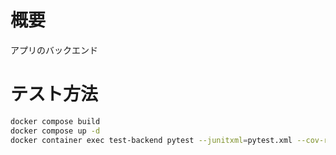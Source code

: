 # 概要
アプリのバックエンド

# テスト方法
```bash
docker compose build 
docker compose up -d
docker container exec test-backend pytest --junitxml=pytest.xml --cov-report=term-missing --cov=src tests/ | tee pytest-coverage.txt
```